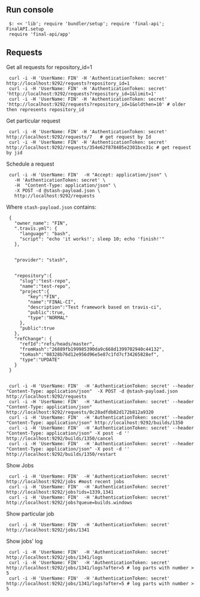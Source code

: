 Run console
-----------

     $: << 'lib'; require 'bundler/setup'; require 'final-api'; FinalAPI.setup
     require 'final-api/app'




Requests
--------

Get all requests for repository_id=1

     curl -i -H 'UserName: FIN' -H 'AuthenticationToken: secret' http://localhost:9292/requests?repository_id=1
     curl -i -H 'UserName: FIN' -H 'AuthenticationToken: secret' 'http://localhost:9292/requests?repository_id=1&limit=1'
     curl -i -H 'UserName: FIN' -H 'AuthenticationToken: secret' 'http://localhost:9292/requests?repository_id=1&oldthen=10' # older then represents repository_id

Get particular request

     curl -i -H 'UserName: FIN' -H 'AuthenticationToken: secret' http://localhost:9292/requests/7   # get request by Id
     curl -i -H 'UserName: FIN' -H 'AuthenticationToken: secret' http://localhost:9292/requests/354e62f878485e2301bce31c # get request by jid

Schedule a request

     curl -i -H 'UserName: FIN'  -H "Accept: application/json" \
       -H 'AuthenticationToken: secret' \
       -H  "Content-Type: application/json" \
       -X POST -d @stash-payload.json \
       http://localhost:9292/requests

Where `stash-payload.json` contains:

     {
       "owner_name": "FIN",
       ".travis.yml": {
         "language": "bash",
         "script": "echo 'it works!'; sleep 10; echo 'finish!'"
       },


       "provider": "stash",


       "repository":{
         "slug":"test-repo",
         "name":"test-repo",
         "project":{
            "key":"FIN",
            "name":"FINAL-CI",
            "description":"Test framework based on travis-ci",
            "public":true,
            "type":"NORMAL"
         },
         "public":true
       },
       "refChange": {
         "refId":"refs/heads/master",
         "fromHash":"26889fb199985390da9c668d1399702940c44132",
         "toHash":"08328b76d12e956d96e5e87c1fd7cf34265828ef",
         "type":"UPDATE"
       }
     }


     curl -i -H 'UserName: FIN'  -H 'AuthenticationToken: secret' --header "Content-Type: application/json"  -X POST -d @stash-payload.json  http://localhost:9292/requests
     curl -i -H 'UserName: FIN'  -H 'AuthenticationToken: secret' --header "Content-Type: application/json" http://localhost:9292/requests/0c28adfdb82d172b812a9320
     curl -i -H 'UserName: FIN'  -H 'AuthenticationToken: secret' --header "Content-Type: application/json" http://localhost:9292/builds/1350
     curl -i -H 'UserName: FIN'  -H 'AuthenticationToken: secret' --header "Content-Type: application/json" -X post -d '' http://localhost:9292/builds/1350/cancel
     curl -i -H 'UserName: FIN'  -H 'AuthenticationToken: secret' --header "Content-Type: application/json" -X post -d '' http://localhost:9292/builds/1350/restart

Show Jobs

     curl -i -H 'UserName: FIN'  -H 'AuthenticationToken: secret' http://localhost:9292/jobs #most recent jobs
     curl -i -H 'UserName: FIN'  -H 'AuthenticationToken: secret' http://localhost:9292/jobs?ids=1339,1341
     curl -i -H 'UserName: FIN'  -H 'AuthenticationToken: secret' http://localhost:9292/jobs?queue=builds.windows


Show particular job

     curl -i -H 'UserName: FIN'  -H 'AuthenticationToken: secret' http://localhost:9292/jobs/1341

Show jobs' log

     curl -i -H 'UserName: FIN'  -H 'AuthenticationToken: secret' http://localhost:9292/jobs/1341/logs
     curl -i -H 'UserName: FIN'  -H 'AuthenticationToken: secret' http://localhost:9292/jobs/1341/logs?after=5 # log parts with number > 5
     curl -i -H 'UserName: FIN'  -H 'AuthenticationToken: secret' http://localhost:9292/jobs/1341/logs?after=5 # log parts with number > 5

